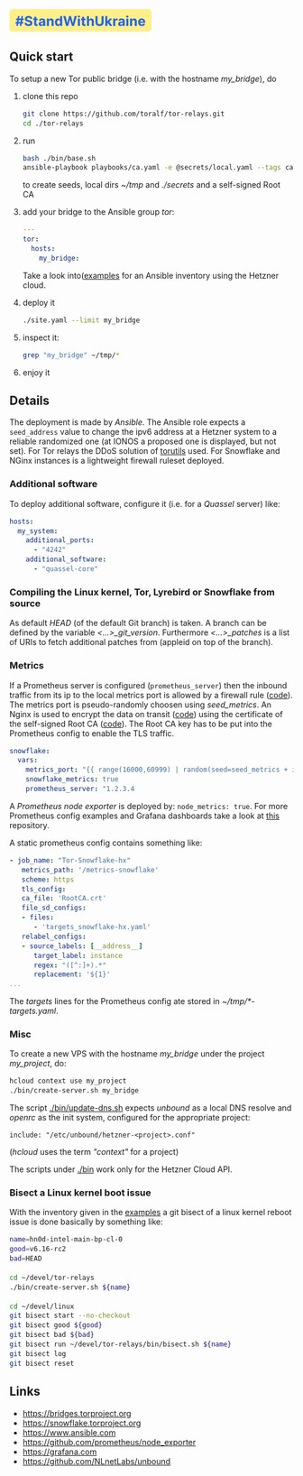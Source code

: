 [![StandWithUkraine](https://raw.githubusercontent.com/vshymanskyy/StandWithUkraine/main/badges/StandWithUkraine.svg)](https://github.com/vshymanskyy/StandWithUkraine/blob/main/docs/README.md)

## Quick start

To setup a new Tor public bridge (i.e. with the hostname _my_bridge_), do

1. clone this repo

   ```bash
   git clone https://github.com/toralf/tor-relays.git
   cd ./tor-relays
   ```

1. run

   ```bash
   bash ./bin/base.sh
   ansible-playbook playbooks/ca.yaml -e @secrets/local.yaml --tags ca
   ```

   to create seeds, local dirs _~/tmp_ and _./secrets_ and a self-signed Root CA

1. add your bridge to the Ansible group _tor_:

   ```yaml
   ---
   tor:
     hosts:
       my_bridge:
   ```

   Take a look into([examples](./examples/) for an Ansible inventory using the Hetzner cloud.

1. deploy it

   ```bash
   ./site.yaml --limit my_bridge
   ```

1. inspect it:

   ```bash
   grep "my_bridge" ~/tmp/*
   ```

1. enjoy it

## Details

The deployment is made by _Ansible_.
The Ansible role expects a `seed_address` value to change the ipv6 address at a Hetzner system
to a reliable randomized one (at IONOS a proposed one is displayed, but not set).
For Tor relays the DDoS solution of [torutils](https://github.com/toralf/torutils) used.
For Snowflake and NGinx instances is a lightweight firewall ruleset deployed.

### Additional software

To deploy additional software, configure it (i.e. for a _Quassel_ server) like:

```yaml
hosts:
  my_system:
    additional_ports:
      - "4242"
    additional_software:
      - "quassel-core"
```

### Compiling the Linux kernel, Tor, Lyrebird or Snowflake from source

As default _HEAD_ (of the default Git branch) is taken.
A branch can be defined by the variable _<...>\_git_version_.
Furthermore _<...>\_patches_ is a list of URIs to fetch additional patches from (appleid on top of the branch).

### Metrics

If a Prometheus server is configured (`prometheus_server`) then the inbound traffic from its ip to the
local metrics port is allowed by a firewall rule ([code](./playbooks/roles/setup_common/tasks/firewall.yaml)).
The metrics port is pseudo-randomly choosen using _seed_metrics_.
An Nginx is used to encrypt the data on transit ([code](./playbooks/roles/setup_common/tasks/metrics.yaml))
using the certificate of the self-signed Root CA ([code](./playbooks/roles/setup_common/tasks/ca.yaml)).
The Root CA key has to be put into the Prometheus config to enable the TLS traffic.

```yaml
snowflake:
  vars:
    metrics_port: "{{ range(16000,60999) | random(seed=seed_metrics + inventory_hostname + ansible_facts.default_ipv4.address + ansible_facts.default_ipv6.address) }}"
    snowflake_metrics: true
    prometheus_server: "1.2.3.4
```

A _Prometheus node exporter_ is deployed by: `node_metrics: true`.
For more Prometheus config examples and Grafana dashboards take a look at [this](https://github.com/toralf/torutils/tree/main/dashboards) repository.

A static prometheus config contains something like:

```yaml
- job_name: "Tor-Snowflake-hx"
   metrics_path: '/metrics-snowflake'
   scheme: https
   tls_config:
   ca_file: 'RootCA.crt'
   file_sd_configs:
   - files:
      - 'targets_snowflake-hx.yaml'
   relabel_configs:
   - source_labels: [__address__]
      target_label: instance
      regex: "([^:]+).*"
      replacement: '${1}'
...
```

The _targets_ lines for the Prometheus config ate stored in _~/tmp/\*\-targets.yaml_.

### Misc

To create a new VPS with the hostname _my_bridge_ under the project _my_project_, do:

```bash
hcloud context use my_project
./bin/create-server.sh my_bridge
```

The script [./bin/update-dns.sh](./bin/update-dns.sh) expects _unbound_ as a local DNS resolve and _openrc_ as the init system,
configured for the appropriate project:

```config
include: "/etc/unbound/hetzner-<project>.conf"
```

(_hcloud_ uses the term _"context"_ for a project)

The scripts under [./bin](./bin) work only for the Hetzner Cloud API.

### Bisect a Linux kernel boot issue

With the inventory given in the [examples](./examples/) a git bisect of a linux kernel reboot issue is done basically by something like:

```bash
name=hn0d-intel-main-bp-cl-0
good=v6.16-rc2
bad=HEAD

cd ~/devel/tor-relays
./bin/create-server.sh ${name}

cd ~/devel/linux
git bisect start --no-checkout
git bisect good ${good}
git bisect bad ${bad}
git bisect run ~/devel/tor-relays/bin/bisect.sh ${name}
git bisect log
git bisect reset
```

## Links

- https://bridges.torproject.org
- https://snowflake.torproject.org
- https://www.ansible.com
- https://github.com/prometheus/node_exporter
- https://grafana.com
- https://github.com/NLnetLabs/unbound
